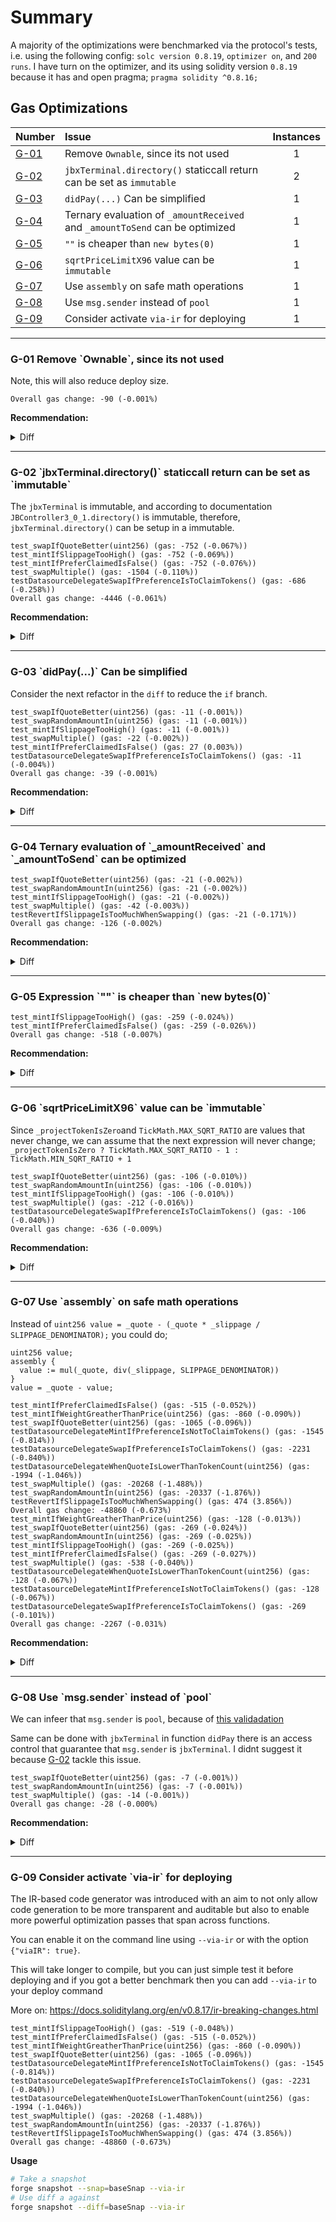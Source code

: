 # Summary
A majority of the optimizations were benchmarked via the protocol's tests, i.e. using the following 
config: `solc version 0.8.19`, `optimizer on`, and `200 runs`. I have turn on the optimizer, and its using
solidity version `0.8.19` because it has and open pragma; `pragma solidity ^0.8.16;`

## Gas Optimizations
| Number |Issue|Instances|
|-|:-|:-:| 
| [G-01](#g01) | Remove `Ownable`, since its not used | 1 | 
| [G-02](#g02) | `jbxTerminal.directory()` staticcall return can be set as `immutable` | 2 |
| [G-03](#g03) | `didPay(...)` Can be simplified | 1 |
| [G-04](#g04) | Ternary evaluation of `_amountReceived` and `_amountToSend` can be optimized | 1 | 
| [G-05](#g05) | `""` is cheaper than `new bytes(0)` | 1 |
| [G-06](#g06) | `sqrtPriceLimitX96` value can be `immutable` | 1 |
| [G-07](#g07) | Use `assembly` on safe math operations | 1 |
| [G-08](#g08) | Use `msg.sender` instead of `pool` | 1 |
| [G-09](#g09) | Consider activate `via-ir` for deploying | 1 |


---
<h3 id="g01">
  G-01 Remove `Ownable`, since its not used
</h3>

Note, this will also reduce deploy size.

`Overall gas change: -90 (-0.001%)`

**Recommendation:**

<details>
  <summary>Diff</summary>

```diff
diff --git a/juice-buyback/contracts/JBXBuybackDelegate.sol b/juice-buyback/contracts/JBXBuybackDelegate.sol
index 0ee751b..94068b6 100644
--- a/juice-buyback/contracts/JBXBuybackDelegate.sol
+++ b/juice-buyback/contracts/JBXBuybackDelegate.sol
@@ -12,7 +12,6 @@ import "@jbx-protocol/juice-contracts-v3/contracts/libraries/JBTokens.sol";
 import "@jbx-protocol/juice-contracts-v3/contracts/structs/JBDidPayData.sol";
 import "@jbx-protocol/juice-contracts-v3/contracts/structs/JBPayParamsData.sol";
 
-import "@openzeppelin/contracts/access/Ownable.sol";
 import "@openzeppelin/contracts/interfaces/IERC20.sol";
 
 import "@paulrberg/contracts/math/PRBMath.sol";
@@ -36,7 +35,7 @@ import "./interfaces/external/IWETH9.sol";
  *         liquidity, this delegate needs to be redeployed.
  */
 
-contract JBXBuybackDelegate is IJBFundingCycleDataSource, IJBPayDelegate, IUniswapV3SwapCallback, Ownable {
+contract JBXBuybackDelegate is IJBFundingCycleDataSource, IJBPayDelegate, IUniswapV3SwapCallback {
     using JBFundingCycleMetadataResolver for JBFundingCycle;
 
     //*********************************************************************//
```

</details>

---
<h3 id="g02">
  G-02 `jbxTerminal.directory()` staticcall return can be set as `immutable`
</h3>

The `jbxTerminal` is immutable, and according to documentation `JBController3_0_1.directory()` is immutable, therefore, `jbxTerminal.directory()` can be setup in a immutable.


```
test_swapIfQuoteBetter(uint256) (gas: -752 (-0.067%)) 
test_mintIfSlippageTooHigh() (gas: -752 (-0.069%)) 
test_mintIfPreferClaimedIsFalse() (gas: -752 (-0.076%)) 
test_swapMultiple() (gas: -1504 (-0.110%)) 
testDatasourceDelegateSwapIfPreferenceIsToClaimTokens() (gas: -686 (-0.258%)) 
Overall gas change: -4446 (-0.061%)
```


**Recommendation:**

<details>
  <summary>Diff</summary>

```diff
diff --git a/juice-buyback/contracts/JBXBuybackDelegate.sol b/juice-buyback/contracts/JBXBuybackDelegate.sol
index 0ee751b..dab3ab3 100644
--- a/juice-buyback/contracts/JBXBuybackDelegate.sol
+++ b/juice-buyback/contracts/JBXBuybackDelegate.sol
@@ -112,6 +112,9 @@ contract JBXBuybackDelegate is IJBFundingCycleDataSource, IJBPayDelegate, IUnisw
      */
     uint256 private reservedRate = 1;
 
+    /// @dev The directory of the terminal
+    IJBDirectory private immutable _TERMINAL_DIRECTORY;
+
     /**
      * @dev No other logic besides initializing the immutables
      */
@@ -126,6 +129,7 @@ contract JBXBuybackDelegate is IJBFundingCycleDataSource, IJBPayDelegate, IUnisw
         jbxTerminal = _jbxTerminal;
         _projectTokenIsZero = address(_projectToken) < address(_weth);
         weth = _weth;
+        _TERMINAL_DIRECTORY = jbxTerminal.directory();
     }
 
     //*********************************************************************//
@@ -287,7 +291,7 @@ contract JBXBuybackDelegate is IJBFundingCycleDataSource, IJBPayDelegate, IUnisw
 
         // If there are reserved token, add them to the reserve
         if (_reservedToken != 0) {
-            IJBController controller = IJBController(jbxTerminal.directory().controllerOf(_data.projectId));
+            IJBController controller = IJBController(_TERMINAL_DIRECTORY.controllerOf(_data.projectId));
 
             // 1) Burn all the reserved token, which are in this address -> result: 0 here, 0 in reserve
             controller.burnTokensOf({
@@ -332,7 +336,7 @@ contract JBXBuybackDelegate is IJBFundingCycleDataSource, IJBPayDelegate, IUnisw
      * @param  _amount the amount of token out to mint
      */
     function _mint(JBDidPayData calldata _data, uint256 _amount) internal {
-        IJBController controller = IJBController(jbxTerminal.directory().controllerOf(_data.projectId));
+        IJBController controller = IJBController(_TERMINAL_DIRECTORY.controllerOf(_data.projectId));
 
         // Mint to the beneficiary with the fc reserve rate
         controller.mintTokensOf({
```

</details>


---
<h3 id="g03">
  G-03 `didPay(...)` Can be simplified
</h3>

Consider the next refactor in the `diff` to reduce the `if` branch.

```
test_swapIfQuoteBetter(uint256) (gas: -11 (-0.001%)) 
test_swapRandomAmountIn(uint256) (gas: -11 (-0.001%)) 
test_mintIfSlippageTooHigh() (gas: -11 (-0.001%)) 
test_swapMultiple() (gas: -22 (-0.002%)) 
test_mintIfPreferClaimedIsFalse() (gas: 27 (0.003%)) 
testDatasourceDelegateSwapIfPreferenceIsToClaimTokens() (gas: -11 (-0.004%)) 
Overall gas change: -39 (-0.001%)
```

**Recommendation:**

<details>
  <summary>Diff</summary>

```diff
diff --git a/juice-buyback/contracts/JBXBuybackDelegate.sol b/juice-buyback/contracts/JBXBuybackDelegate.sol
index 0ee751b..122be21 100644
--- a/juice-buyback/contracts/JBXBuybackDelegate.sol
+++ b/juice-buyback/contracts/JBXBuybackDelegate.sol
@@ -196,16 +196,14 @@ contract JBXBuybackDelegate is IJBFundingCycleDataSource, IJBPayDelegate, IUnisw
         (,, uint256 _quote, uint256 _slippage) = abi.decode(_data.metadata, (bytes32, bytes32, uint256, uint256));
         uint256 _minimumReceivedFromSwap = _quote - (_quote * _slippage / SLIPPAGE_DENOMINATOR);
 
+        uint256 _amountReceived;
         // Pick the appropriate pathway (swap vs mint), use mint if non-claimed prefered
         if (_data.preferClaimedTokens) {
             // Try swapping
-            uint256 _amountReceived = _swap(_data, _minimumReceivedFromSwap, _reservedRate);
-
-            // If swap failed, mint instead, with the original weight + add to balance the token in
-            if (_amountReceived == 0) _mint(_data, _tokenCount);
-        } else {
-            _mint(_data, _tokenCount);
+            _amountReceived = _swap(_data, _minimumReceivedFromSwap, _reservedRate);
         }
+        // If swap failed, mint instead, with the original weight + add to balance the token in
+        if (_amountReceived == 0) _mint(_data, _tokenCount);
     }
 
     /**
```

</details>

---
<h3 id="g04">
  G-04 Ternary evaluation of `_amountReceived` and `_amountToSend` can be optimized
</h3>


```
test_swapIfQuoteBetter(uint256) (gas: -21 (-0.002%)) 
test_swapRandomAmountIn(uint256) (gas: -21 (-0.002%)) 
test_mintIfSlippageTooHigh() (gas: -21 (-0.002%)) 
test_swapMultiple() (gas: -42 (-0.003%)) 
testRevertIfSlippageIsTooMuchWhenSwapping() (gas: -21 (-0.171%)) 
Overall gas change: -126 (-0.002%)
```

**Recommendation:**

<details>
  <summary>Diff</summary>

```diff
diff --git a/juice-buyback/contracts/JBXBuybackDelegate.sol b/juice-buyback/contracts/JBXBuybackDelegate.sol
index 0ee751b..3648c77 100644
--- a/juice-buyback/contracts/JBXBuybackDelegate.sol
+++ b/juice-buyback/contracts/JBXBuybackDelegate.sol
@@ -221,9 +221,9 @@ contract JBXBuybackDelegate is IJBFundingCycleDataSource, IJBPayDelegate, IUnisw
         (uint256 _minimumAmountReceived) = abi.decode(data, (uint256));
 
         // Assign 0 and 1 accordingly
-        uint256 _amountReceived = uint256(-(_projectTokenIsZero ? amount0Delta : amount1Delta));
-        uint256 _amountToSend = uint256(_projectTokenIsZero ? amount1Delta : amount0Delta);
-
+        (uint256 _amountReceived, uint256 _amountToSend) = (_projectTokenIsZero)
+            ? (uint256(-amount0Delta), uint256(amount1Delta))
+            : (uint256(-amount1Delta), uint256(amount0Delta));
         // Revert if slippage is too high
         if (_amountReceived < _minimumAmountReceived) revert JuiceBuyback_MaximumSlippage();
```

</details>

---
<h3 id="g05">
  G-05 Expression `""` is cheaper than `new bytes(0)`
</h3>


```
test_mintIfSlippageTooHigh() (gas: -259 (-0.024%)) 
test_mintIfPreferClaimedIsFalse() (gas: -259 (-0.026%)) 
Overall gas change: -518 (-0.007%)
```

**Recommendation:**

<details>
  <summary>Diff</summary>

```diff
diff --git a/juice-buyback/contracts/JBXBuybackDelegate.sol b/juice-buyback/contracts/JBXBuybackDelegate.sol
index 0ee751b..cf7f54d 100644
--- a/juice-buyback/contracts/JBXBuybackDelegate.sol
+++ b/juice-buyback/contracts/JBXBuybackDelegate.sol
@@ -346,7 +346,7 @@ contract JBXBuybackDelegate is IJBFundingCycleDataSource, IJBPayDelegate, IUnisw
 
         // Send the eth back to the terminal balance
         jbxTerminal.addToBalanceOf{value: _data.amount.value}(
-            _data.projectId, _data.amount.value, JBTokens.ETH, "", new bytes(0)
+            _data.projectId, _data.amount.value, JBTokens.ETH, "", ""
         );
 
         emit JBXBuybackDelegate_Mint(_data.projectId);
```

</details>

---
<h3 id="g06">
  G-06 `sqrtPriceLimitX96` value can be `immutable` 
</h3>

Since `_projectTokenIsZero`and `TickMath.MAX_SQRT_RATIO` are values that never change, we can assume that the next expression will never change;
`_projectTokenIsZero ? TickMath.MAX_SQRT_RATIO - 1 : TickMath.MIN_SQRT_RATIO + 1`


```
test_swapIfQuoteBetter(uint256) (gas: -106 (-0.010%)) 
test_swapRandomAmountIn(uint256) (gas: -106 (-0.010%)) 
test_mintIfSlippageTooHigh() (gas: -106 (-0.010%)) 
test_swapMultiple() (gas: -212 (-0.016%)) 
testDatasourceDelegateSwapIfPreferenceIsToClaimTokens() (gas: -106 (-0.040%)) 
Overall gas change: -636 (-0.009%)
```

**Recommendation:**

<details>
  <summary>Diff</summary>

```diff
diff --git a/juice-buyback/contracts/JBXBuybackDelegate.sol b/juice-buyback/contracts/JBXBuybackDelegate.sol
index 0ee751b..3c533a8 100644
--- a/juice-buyback/contracts/JBXBuybackDelegate.sol
+++ b/juice-buyback/contracts/JBXBuybackDelegate.sol
@@ -94,6 +94,9 @@ contract JBXBuybackDelegate is IJBFundingCycleDataSource, IJBPayDelegate, IUnisw
      */
     IWETH9 public immutable weth;
 
+    /// @dev used in `_swap` for `pool.swap`
+    uint160 private immutable _SQRTPRICELIMITX96;
+
     //*********************************************************************//
     // --------------------- private stored properties ------------------- //
     //*********************************************************************//
@@ -126,6 +129,7 @@ contract JBXBuybackDelegate is IJBFundingCycleDataSource, IJBPayDelegate, IUnisw
         jbxTerminal = _jbxTerminal;
         _projectTokenIsZero = address(_projectToken) < address(_weth);
         weth = _weth;
+        _SQRTPRICELIMITX96 = _projectTokenIsZero ? TickMath.MAX_SQRT_RATIO - 1 : TickMath.MIN_SQRT_RATIO + 1;
     }
 
     //*********************************************************************//
@@ -264,7 +268,7 @@ contract JBXBuybackDelegate is IJBFundingCycleDataSource, IJBPayDelegate, IUnisw
             recipient: address(this),
             zeroForOne: !_projectTokenIsZero,
             amountSpecified: int256(_data.amount.value),
-            sqrtPriceLimitX96: _projectTokenIsZero ? TickMath.MAX_SQRT_RATIO - 1 : TickMath.MIN_SQRT_RATIO + 1,
+            sqrtPriceLimitX96: _SQRTPRICELIMITX96,
             data: abi.encode(_minimumReceivedFromSwap)
         }) returns (int256 amount0, int256 amount1) {
             // Swap succeded, take note of the amount of projectToken received (negative as it is an exact input)
```

</details>

---
<h3 id="g07">
  G-07 Use `assembly` on safe math operations
</h3>

Instead of 
`uint256 value = _quote - (_quote * _slippage / SLIPPAGE_DENOMINATOR);` you could do;

```solidity
uint256 value;
assembly {
  value := mul(_quote, div(_slippage, SLIPPAGE_DENOMINATOR))
}
value = _quote - value;
```


```test_mintIfSlippageTooHigh() (gas: -519 (-0.048%)) 
test_mintIfPreferClaimedIsFalse() (gas: -515 (-0.052%)) 
test_mintIfWeightGreatherThanPrice(uint256) (gas: -860 (-0.090%)) 
test_swapIfQuoteBetter(uint256) (gas: -1065 (-0.096%)) 
testDatasourceDelegateMintIfPreferenceIsNotToClaimTokens() (gas: -1545 (-0.814%)) 
testDatasourceDelegateSwapIfPreferenceIsToClaimTokens() (gas: -2231 (-0.840%)) 
testDatasourceDelegateWhenQuoteIsLowerThanTokenCount(uint256) (gas: -1994 (-1.046%)) 
test_swapMultiple() (gas: -20268 (-1.488%)) 
test_swapRandomAmountIn(uint256) (gas: -20337 (-1.876%)) 
testRevertIfSlippageIsTooMuchWhenSwapping() (gas: 474 (3.856%)) 
Overall gas change: -48860 (-0.673%)
test_mintIfWeightGreatherThanPrice(uint256) (gas: -128 (-0.013%)) 
test_swapIfQuoteBetter(uint256) (gas: -269 (-0.024%)) 
test_swapRandomAmountIn(uint256) (gas: -269 (-0.025%)) 
test_mintIfSlippageTooHigh() (gas: -269 (-0.025%)) 
test_mintIfPreferClaimedIsFalse() (gas: -269 (-0.027%)) 
test_swapMultiple() (gas: -538 (-0.040%)) 
testDatasourceDelegateWhenQuoteIsLowerThanTokenCount(uint256) (gas: -128 (-0.067%)) 
testDatasourceDelegateMintIfPreferenceIsNotToClaimTokens() (gas: -128 (-0.067%)) 
testDatasourceDelegateSwapIfPreferenceIsToClaimTokens() (gas: -269 (-0.101%)) 
Overall gas change: -2267 (-0.031%)
```

**Recommendation:**

<details>
  <summary>Diff</summary>

```diff
diff --git a/juice-buyback/contracts/JBXBuybackDelegate.sol b/juice-buyback/contracts/JBXBuybackDelegate.sol
index 0ee751b..9509faf 100644
--- a/juice-buyback/contracts/JBXBuybackDelegate.sol
+++ b/juice-buyback/contracts/JBXBuybackDelegate.sol
@@ -152,8 +152,14 @@ contract JBXBuybackDelegate is IJBFundingCycleDataSource, IJBPayDelegate, IUnisw
         // Unpack the quote from the pool, given by the frontend
         (,, uint256 _quote, uint256 _slippage) = abi.decode(_data.metadata, (bytes32, bytes32, uint256, uint256));
 
+        uint256 _minimumReceivedFromSwap;
+        assembly {
+            _minimumReceivedFromSwap := mul(_quote, div(_slippage, SLIPPAGE_DENOMINATOR))
+        }
+        _minimumReceivedFromSwap = _quote - _minimumReceivedFromSwap;
+
         // If the amount swapped is bigger than the lowest received when minting, use the swap pathway
-        if (_tokenCount < _quote - (_quote * _slippage / SLIPPAGE_DENOMINATOR)) {
+        if (_tokenCount < _minimumReceivedFromSwap) {
             // Pass the quote and reserve rate via a mutex
             mintedAmount = _tokenCount;
             reservedRate = _data.reservedRate;
@@ -194,7 +200,11 @@ contract JBXBuybackDelegate is IJBFundingCycleDataSource, IJBPayDelegate, IUnisw
 
         // The minimum amount of token received if swapping
         (,, uint256 _quote, uint256 _slippage) = abi.decode(_data.metadata, (bytes32, bytes32, uint256, uint256));
-        uint256 _minimumReceivedFromSwap = _quote - (_quote * _slippage / SLIPPAGE_DENOMINATOR);
+        uint256 _minimumReceivedFromSwap;
+        assembly {
+            _minimumReceivedFromSwap := mul(_quote, div(_slippage, SLIPPAGE_DENOMINATOR))
+        }
+        _minimumReceivedFromSwap = _quote - _minimumReceivedFromSwap;
 
         // Pick the appropriate pathway (swap vs mint), use mint if non-claimed prefered
         if (_data.preferClaimedTokens) {
```

</details>

---
<h3 id="g08">
  G-08 Use `msg.sender` instead of `pool`
</h3>

We can infeer that `msg.sender` is `pool`, because of [this validadation](https://github.com/code-423n4/2023-05-juicebox/blob/9a36e5c8d0588f0f262a0cd1c08e34b2184d8f4d/juice-buyback/contracts/JBXBuybackDelegate.sol#L218)

Same can be done with `jbxTerminal` in function `didPay` there is an access control that guarantee that `msg.sender` is `jbxTerminal`. I didnt suggest it because [G-02](#g02) tackle this issue.


```
test_swapIfQuoteBetter(uint256) (gas: -7 (-0.001%)) 
test_swapRandomAmountIn(uint256) (gas: -7 (-0.001%)) 
test_swapMultiple() (gas: -14 (-0.001%)) 
Overall gas change: -28 (-0.000%)
```

**Recommendation:**

<details>
  <summary>Diff</summary>

```diff
diff --git a/juice-buyback/contracts/JBXBuybackDelegate.sol b/juice-buyback/contracts/JBXBuybackDelegate.sol
index 0ee751b..3490ac3 100644
--- a/juice-buyback/contracts/JBXBuybackDelegate.sol
+++ b/juice-buyback/contracts/JBXBuybackDelegate.sol
@@ -229,7 +229,7 @@ contract JBXBuybackDelegate is IJBFundingCycleDataSource, IJBPayDelegate, IUnisw
 
         // Wrap and transfer the weth to the pool
         weth.deposit{value: _amountToSend}();
-        weth.transfer(address(pool), _amountToSend);
+        weth.transfer(msg.sender, _amountToSend);
     }
 
     function redeemParams(JBRedeemParamsData calldata _data)
```

</details>

---
<h3 id="g09">
  G-09 Consider activate `via-ir` for deploying
</h3>

The IR-based code generator was introduced with an aim to not only allow code generation to be more transparent and auditable but also to enable more powerful optimization passes that span across functions.

You can enable it on the command line using `--via-ir` or with the option `{"viaIR": true}`.

This will take longer to compile, but you can just simple test it before deploying and if you got a better benchmark then you can add `--via-ir` to your deploy command

More on: https://docs.soliditylang.org/en/v0.8.17/ir-breaking-changes.html


```
test_mintIfSlippageTooHigh() (gas: -519 (-0.048%)) 
test_mintIfPreferClaimedIsFalse() (gas: -515 (-0.052%)) 
test_mintIfWeightGreatherThanPrice(uint256) (gas: -860 (-0.090%)) 
test_swapIfQuoteBetter(uint256) (gas: -1065 (-0.096%)) 
testDatasourceDelegateMintIfPreferenceIsNotToClaimTokens() (gas: -1545 (-0.814%)) 
testDatasourceDelegateSwapIfPreferenceIsToClaimTokens() (gas: -2231 (-0.840%)) 
testDatasourceDelegateWhenQuoteIsLowerThanTokenCount(uint256) (gas: -1994 (-1.046%)) 
test_swapMultiple() (gas: -20268 (-1.488%)) 
test_swapRandomAmountIn(uint256) (gas: -20337 (-1.876%)) 
testRevertIfSlippageIsTooMuchWhenSwapping() (gas: 474 (3.856%)) 
Overall gas change: -48860 (-0.673%)
```

**Usage**

```bash
# Take a snapshot
forge snapshot --snap=baseSnap --via-ir
# Use diff a against 
forge snapshot --diff=baseSnap --via-ir
```